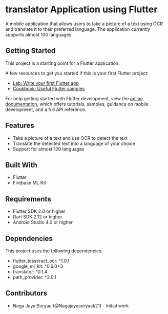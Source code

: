 # translator Application using Flutter

A mobile application that allows users to take a picture of a text using OCR and translate it to their preferred language. The application currently supports almost 100 languages.

## Getting Started

This project is a starting point for a Flutter application.

A few resources to get you started if this is your first Flutter project:

- [Lab: Write your first Flutter app](https://docs.flutter.dev/get-started/codelab)
- [Cookbook: Useful Flutter samples](https://docs.flutter.dev/cookbook)

For help getting started with Flutter development, view the
[online documentation](https://docs.flutter.dev/), which offers tutorials,
samples, guidance on mobile development, and a full API reference.

## Features
- Take a picture of a text and use OCR to detect the text
- Translate the detected text into a language of your choice
- Support for almost 100 languages

## Built With
- Flutter
- Firebase ML Kit

## Requirements
- Flutter SDK 2.0 or higher
- Dart SDK 2.12 or higher
- Android Studio 4.0 or higher

## Dependencies
This project uses the following dependencies:

- flutter_tesseract_ocr: ^1.0.1
- google_ml_kit: ^0.6.0+3
- translator: ^0.1.4
- path_provider: ^2.0.1

## Contributors
- Naga Jaya Suryaa (@Nagajayasuryaak21) - initial work

